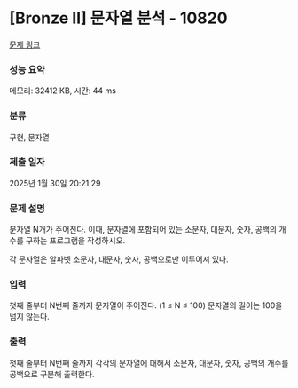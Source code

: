 # [Bronze II] 문자열 분석 - 10820 

[문제 링크](https://www.acmicpc.net/problem/10820) 

### 성능 요약

메모리: 32412 KB, 시간: 44 ms

### 분류

구현, 문자열

### 제출 일자

2025년 1월 30일 20:21:29

### 문제 설명

<p>문자열 N개가 주어진다. 이때, 문자열에 포함되어 있는 소문자, 대문자, 숫자, 공백의 개수를 구하는 프로그램을 작성하시오.</p>

<p>각 문자열은 알파벳 소문자, 대문자, 숫자, 공백으로만 이루어져 있다.</p>

### 입력 

 <p>첫째 줄부터 N번째 줄까지 문자열이 주어진다. (1 ≤ N ≤ 100) 문자열의 길이는 100을 넘지 않는다.</p>

### 출력 

 <p>첫째 줄부터 N번째 줄까지 각각의 문자열에 대해서 소문자, 대문자, 숫자, 공백의 개수를 공백으로 구분해 출력한다.</p>

